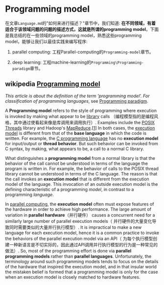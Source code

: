 # Programming model

在文章`Language.md`的"如何来进行描述？"章节中，我们知道: **在不同领域，有着适合于该领域问题的问题的描述方式，这就是所谓的programming model**，下面是我总结的在一些领域的programming model，熟悉这些programming model，能够让我们以最佳实践来编写程序: 

1) parallel computing: 工程Parallel-computing的`Programming-model`章节。

2) deep learning: 工程machine-learning的`Programming\Programming-paradigm`章节。

## wikipedia [Programming model](https://en.wikipedia.org/wiki/Programming_model)

*This article is about the definition of the term 'programming model'. For classification of programming languages*, see [Programming paradigm](https://en.wikipedia.org/wiki/Programming_paradigm).

A **Programming model** refers to the style of programming where execution is invoked by making what appear to be [library](https://en.wikipedia.org/wiki/Programming_library)  calls （编程模型指的是编程风格，其中通过使看起来像是库调用来调用执行）. Examples include the [POSIX Threads](https://en.wikipedia.org/wiki/POSIX_Threads) library and Hadoop's [MapReduce](https://en.wikipedia.org/wiki/MapReduce).[[1\]](https://en.wikipedia.org/wiki/Programming_model#cite_note-1) In both cases, the [execution model](https://en.wikipedia.org/wiki/Execution_model) is different from that of the **base language** in which the code is written. For example, the [C programming language](https://en.wikipedia.org/wiki/C_programming_language) has no **execution model** for input/output or **thread behavior**. But such behavior can be invoked from C syntax, by making, what appears to be, a call to a normal C library.

What distinguishes a **programming model** from a normal library is that the behavior of the call cannot be understood in terms of the language the program is written in. For example, the behavior of calls to the POSIX thread library cannot be understood in terms of the C language. The reason is that the call invokes an **execution model** that is different from the execution model of the language. This invocation of an outside execution model is the defining characteristic of a programming *model*, in contrast to a programming *language*.

In [parallel computing](https://en.wikipedia.org/wiki/Parallel_computing), the **execution model** often must expose features of the hardware in order to achieve high performance. The large amount of variation in **parallel hardware**（并行硬件） causes a concurrent need for a similarly large number of parallel execution models（ 并行硬件的大量变化导致同时需要类似的大量并行执行模型）. It is impractical to make a new language for each execution model, hence it is a common practice to invoke the behaviors of the parallel execution model via an API（ 为每个执行模型创建一种新语言是不切实际的，因此通过API调用并行执行模型的行为是一种常见的做法）. So, most of the programming effort is done via **parallel programming models** rather than **parallel languages**. Unfortunately, the terminology around such programming models tends to focus on the details of the hardware that inspired the execution model, and in that insular world the mistaken belief is formed that a programming model is only for the case when an execution model is closely matched to hardware features.




